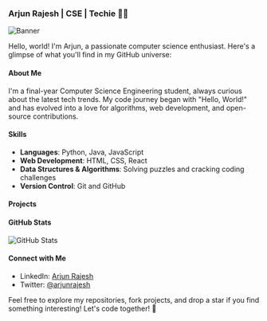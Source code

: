 

### Arjun Rajesh | CSE | Techie 👨‍💻

![Banner](https://your-banner-image-url-here.com)

Hello, world! I'm Arjun, a passionate computer science enthusiast. Here's a glimpse of what you'll find in my GitHub universe:

#### About Me
I'm a final-year Computer Science Engineering student, always curious about the latest tech trends. My code journey began with "Hello, World!" and has evolved into a love for algorithms, web development, and open-source contributions.

#### Skills
- **Languages**: Python, Java, JavaScript
- **Web Development**: HTML, CSS, React
- **Data Structures & Algorithms**: Solving puzzles and cracking coding challenges
- **Version Control**: Git and GitHub

#### Projects


#### GitHub Stats
![GitHub Stats](https://github-readme-stats.vercel.app/api?username=arjunr24-su&show_icons=true&theme=dark)

#### Connect with Me
- LinkedIn: [Arjun Rajesh](https://www.linkedin.com/in/arjunrajesh)
- Twitter: [@arjunrajesh](https://twitter.com/arjunrajesh24)

Feel free to explore my repositories, fork projects, and drop a star if you find something interesting! Let's code together! 🌟
